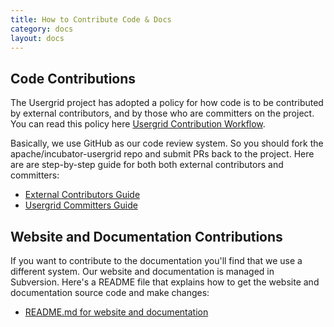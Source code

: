 ```yaml
---
title: How to Contribute Code & Docs
category: docs
layout: docs
---
```


Code Contributions
---
The Usergrid project has adopted a policy for how code is to be contributed
by external contributors, and by those who are committers on the project. 
You can read this policy here [Usergrid Contribution Workflow](https://cwiki.apache.org/confluence/display/apache/incubator-usergrid+Contribution+Workflow).

Basically, we use GitHub as our code review system. So you should fork the 
apache/incubator-usergrid repo and submit PRs back to the project. Here 
are are step-by-step guide for both both external contributors and committers:

* [External Contributors Guide](https://cwiki.apache.org/confluence/display/apache/incubator-usergrid+External+Contributors+Guide)
* [Usergrid Committers Guide](https://cwiki.apache.org/confluence/display/apache/incubator-usergrid+Committers+Guide)

Website and Documentation Contributions
---
If you want to contribute to the documentation you'll find that we use a different
system. Our website and documentation is managed in Subversion. Here's a README file
that explains how to get the website and documentation source code and make changes:

* [README.md for website and documentation](http://svn.apache.org/viewvc/incubator/usergrid/site/README.md?view=markup)
